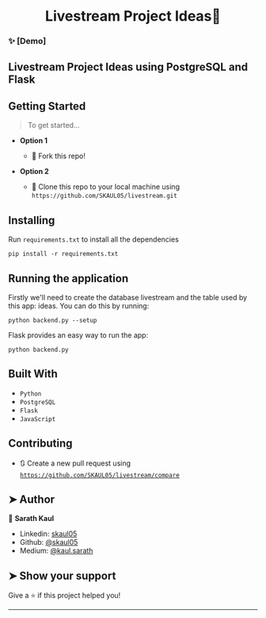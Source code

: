 <h1 align="center">Livestream Project Ideas👋</h1>

### ✨ [Demo]

## Livestream Project Ideas using PostgreSQL and Flask

## Getting Started

> To get started...

- **Option 1**

  - 🍴 Fork this repo!

- **Option 2**
  - 👯 Clone this repo to your local machine using `https://github.com/SKAUL05/livestream.git`

## Installing

Run `requirements.txt` to install all the dependencies

```
pip install -r requirements.txt
```


## Running the application

Firstly we'll need to create the database livestream and the table used by this app: ideas. You can do this by running:

```
python backend.py --setup
```

Flask provides an easy way to run the app:

```
python backend.py
```

## Built With

- `Python`
- `PostgreSQL`
- `Flask`
- `JavaScript`

## Contributing

- 🔃 Create a new pull request using <a href="https://github.com/SKAUL05/livestream/compare/" target="_blank">`https://github.com/SKAUL05/livestream/compare`</a>

## ➤ Author

👤 **Sarath Kaul**

- Linkedin: [skaul05](https://www.linkedin.com/in/skaul05/)
- Github: [@skaul05](https://github.com/skaul05)
- Medium: [@kaul.sarath](https://medium.com/@kaul.sarath)

## ➤ Show your support

Give a ⭐️ if this project helped you!

---
